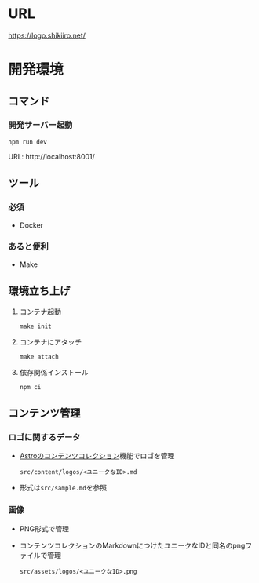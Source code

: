 # URL

https://logo.shikiiro.net/

# 開発環境

## コマンド

### 開発サーバー起動

`npm run dev`

URL: http://localhost:8001/

## ツール

### 必須

-   Docker

### あると便利

-   Make

## 環境立ち上げ

1. コンテナ起動

    `make init`

2. コンテナにアタッチ

    `make attach`

3. 依存関係インストール

    `npm ci`

## コンテンツ管理

### ロゴに関するデータ

-   [Astroのコンテンツコレクション](https://docs.astro.build/ja/guides/markdown-content/#コンテンツコレクション)機能でロゴを管理

    `src/content/logos/<ユニークなID>.md`

-   形式は`src/sample.md`を参照

### 画像

-   PNG形式で管理
-   コンテンツコレクションのMarkdownにつけたユニークなIDと同名のpngファイルで管理

    `src/assets/logos/<ユニークなID>.png`
